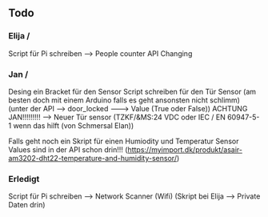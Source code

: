 ## Todo 
### Elija \/
Script für Pi schreiben --> People counter
API Changing


### Jan \/
Desing ein Bracket für den Sensor
Script schreiben für den Tür Sensor (am besten doch mit einem Arduino falls es geht ansonsten nicht schlimm) (unter der API --> door_locked ---> Value (True oder False)) ACHTUNG JAN!!!!!!!!! --> Neuer Tür sensor (TZKF/&MS:24 VDC oder IEC / EN 60947-5-1 wenn das hilft (von Schmersal Elan))

Falls geht noch ein Skript für einen Humiodity und Temperatur Sensor Values sind in der API schon drin!!!
(https://myimport.dk/produkt/asair-am3202-dht22-temperature-and-humidity-sensor/)

### Erledigt
Script für Pi schreiben --> Network Scanner (Wifi) (Skript bei Elija --> Private Daten drin)
